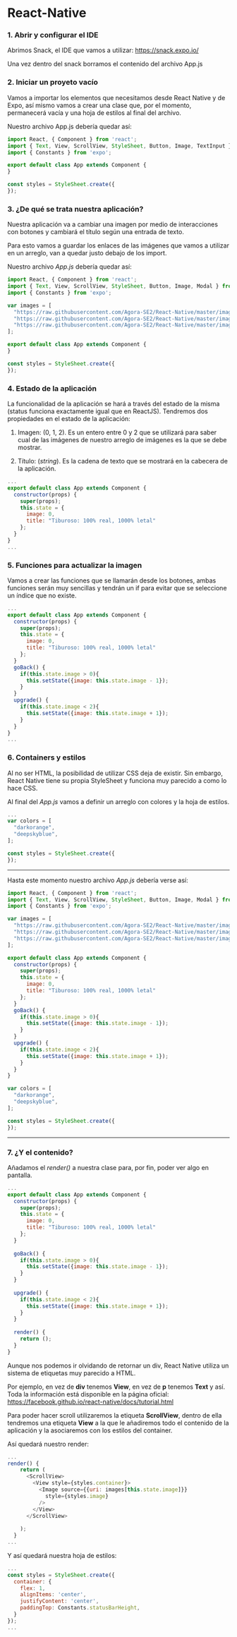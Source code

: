 # React-Native

### 1. Abrir y configurar el IDE

Abrimos Snack, el IDE que vamos a utilizar: https://snack.expo.io/

Una vez dentro del snack borramos el contenido del archivo App.js

### 2. Iniciar un proyeto vacío

Vamos a importar los elementos que necesitamos desde React Native y de Expo, así mismo vamos a crear una clase que, por el momento, permanecerá vacía y una hoja de estilos al final del archivo.

Nuestro archivo App.js debería quedar así:

```javascript
import React, { Component } from 'react';
import { Text, View, ScrollView, StyleSheet, Button, Image, TextInput } from 'react-native';
import { Constants } from 'expo';

export default class App extends Component {
}

const styles = StyleSheet.create({
});
```

### 3. ¿De qué se trata nuestra aplicación?

Nuestra aplicación va a cambiar una imagen por medio de interacciones con botones y cambiará el título según una entrada de texto.

Para esto vamos a guardar los enlaces de las imágenes que vamos a utilizar en un arreglo, van a quedar justo debajo de los import.

Nuestro archivo _App.js_ debería quedar así:

```javascript
import React, { Component } from 'react';
import { Text, View, ScrollView, StyleSheet, Button, Image, Modal } from 'react-native';
import { Constants } from 'expo';

var images = [
  "https://raw.githubusercontent.com/Agora-SE2/React-Native/master/images/tiburoso1.jpg",
  "https://raw.githubusercontent.com/Agora-SE2/React-Native/master/images/tiburoso2.jpg",
  "https://raw.githubusercontent.com/Agora-SE2/React-Native/master/images/tiburoso3.jpg"
];

export default class App extends Component {
}

const styles = StyleSheet.create({
});
```

### 4. Estado de la aplicación

La funcionalidad de la aplicación se hará a través del estado de la misma (status funciona exactamente igual que en ReactJS).
Tendremos dos propiedades en el estado de la aplicación: 

1. Imagen: (0, 1, 2). Es un entero entre 0 y 2 que se utilizará para saber cual de las imágenes de nuestro arreglo de imágenes es la que se debe mostrar.

2. Título: (_string_). Es la cadena de texto que se mostrará en la cabecera de la aplicación.
  
```javascript
...
export default class App extends Component {
  constructor(props) {
    super(props);
    this.state = {
      image: 0,
      title: "Tiburoso: 100% real, 1000% letal"
    };
  }
}
...
```

### 5. Funciones para actualizar la imagen

Vamos a crear las funciones que se llamarán desde los botones, ambas funciones serán muy sencillas y tendrán un if para evitar que se seleccione un índice que no existe.

```javascript
...
export default class App extends Component {
  constructor(props) {
    super(props);
    this.state = {
      image: 0,
      title: "Tiburoso: 100% real, 1000% letal"
    };
  }
  goBack() {
    if(this.state.image > 0){
      this.setState({image: this.state.image - 1});
    }
  }
  upgrade() {
    if(this.state.image < 2){
      this.setState({image: this.state.image + 1});
    }
  }
}
...
```

### 6. Containers y estilos

Al no ser HTML, la posibilidad de utilizar CSS deja de existir. 
Sin embargo, React Native tiene su propia StyleSheet y funciona muy parecido a como lo hace CSS.

Al final del _App.js_ vamos a definir un arreglo con colores y la hoja de estilos.
  
```javascript
...
var colors = [
  "darkorange",
  "deepskyblue",
];

const styles = StyleSheet.create({
});
```

________________________________________

Hasta este momento nuestro archivo _App.js_ debería verse así:

```javascript
import React, { Component } from 'react';
import { Text, View, ScrollView, StyleSheet, Button, Image, Modal } from 'react-native';
import { Constants } from 'expo';

var images = [
  "https://raw.githubusercontent.com/Agora-SE2/React-Native/master/images/tiburoso1.jpg",
  "https://raw.githubusercontent.com/Agora-SE2/React-Native/master/images/tiburoso2.jpg",
  "https://raw.githubusercontent.com/Agora-SE2/React-Native/master/images/tiburoso3.jpg"
];

export default class App extends Component {
  constructor(props) {
    super(props);
    this.state = {
      image: 0,
      title: "Tiburoso: 100% real, 1000% letal"
    };
  }
  goBack() {
    if(this.state.image > 0){
      this.setState({image: this.state.image - 1});
    }
  }
  upgrade() {
    if(this.state.image < 2){
      this.setState({image: this.state.image + 1});
    }
  }
}

var colors = [
  "darkorange",
  "deepskyblue",
];

const styles = StyleSheet.create({
});
```
________________________________________

### 7. ¿Y el contenido?

Añadamos el _render()_ a nuestra clase para, por fin, poder ver algo en pantalla.

```javascript
...
export default class App extends Component {
  constructor(props) {
    super(props);
    this.state = {
      image: 0,
      title: "Tiburoso: 100% real, 1000% letal"
    };
  }
  
  goBack() {
    if(this.state.image > 0){
      this.setState({image: this.state.image - 1});
    }
  }
  
  upgrade() {
    if(this.state.image < 2){
      this.setState({image: this.state.image + 1});
    }
  }
  
  render() {
    return ();
  }
}
```

Aunque nos podemos ir olvidando de retornar un div, React Native utiliza un sistema de etiquetas muy parecido a HTML.
  
Por ejemplo, en vez de **div** tenemos **View**, en vez de **p** tenemos **Text** y así. Toda la información está disponible en la página oficial: https://facebook.github.io/react-native/docs/tutorial.html 

Para poder hacer scroll utilizaremos la etiqueta **ScrollView**, dentro de ella tendremos una etiqueta **View** a la que le añadiremos todo el contenido de la aplicación y la asociaremos con los estilos del container.

Así quedará nuestro render:

```javascript
...
render() {
    return (
      <ScrollView>
        <View style={styles.container}>
          <Image source={{uri: images[this.state.image]}}
            style={styles.image} 
          />
        </View>
      </ScrollView>
      
    );
  }
...
```

Y así quedará nuestra hoja de estilos:

```javascript
...
const styles = StyleSheet.create({
  container: {
    flex: 1,
    alignItems: 'center',
    justifyContent: 'center',
    paddingTop: Constants.statusBarHeight,
  }
});
...
```



